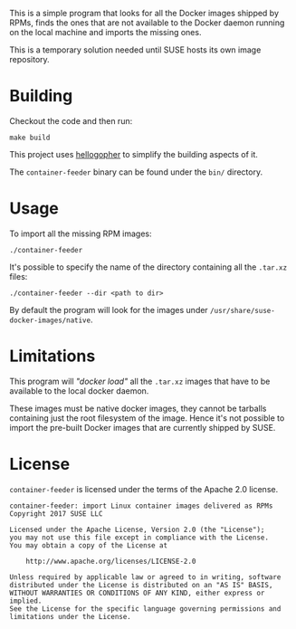 This is a simple program that looks for all the Docker images shipped by RPMs,
finds the ones that are not available to the Docker daemon running on the local
machine and imports the missing ones.

This is a temporary solution needed until SUSE hosts its own image repository.

# Building

Checkout the code and then run:

```
make build
```

This project uses [hellogopher](https://github.com/cloudflare/hellogopher) to
simplify the building aspects of it.

The `container-feeder` binary can be found under the `bin/` directory.

# Usage

To import all the missing RPM images:

```
./container-feeder
```

It's possible to specify the name of the directory containing all the `.tar.xz`
files:

```
./container-feeder --dir <path to dir>
```

By default the program will look for the images under `/usr/share/suse-docker-images/native`.

# Limitations

This program will *"docker load"* all the `.tar.xz` images that have to be
available to the local docker daemon.

These images must be native docker images, they cannot be tarballs containing
just the root filesystem of the image. Hence it's not possible to import the
pre-built Docker images that are currently shipped by SUSE.

# License

`container-feeder` is licensed under the terms of the Apache 2.0 license.

```
container-feeder: import Linux container images delivered as RPMs
Copyright 2017 SUSE LLC

Licensed under the Apache License, Version 2.0 (the "License");
you may not use this file except in compliance with the License.
You may obtain a copy of the License at

    http://www.apache.org/licenses/LICENSE-2.0

Unless required by applicable law or agreed to in writing, software
distributed under the License is distributed on an "AS IS" BASIS,
WITHOUT WARRANTIES OR CONDITIONS OF ANY KIND, either express or implied.
See the License for the specific language governing permissions and
limitations under the License.
```
